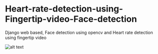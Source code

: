 # Heart-rate-detection-using-Fingertip-video-Face-detection #
Django web based, Face detection using opencv and Heart rate detection using fingertip video

![alt text](https://github.com/shyammaurya1/Heart-rate-detection-using-Fingertip-video-Face-detection/blob/main/project.gif")
